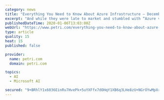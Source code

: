 ```yaml
---
category: news
title: "Everything You Need to Know About Azure Infrastructure – December 2019 Edition"
excerpt: "And while they were late to market and stumbled with “Azure v1”, they evolved and focused on the rights things: hybrid, customer feedback, and developing for future trends such as containers, AI/machine learning, and IoT. Ask yourself this: would an organization such as the US military have a lot of devices to manage, a need for off-site ..."
publishedDateTime: 2020-01-06T13:03:00Z
webUrl: "https://www.petri.com/everything-you-need-to-know-about-azure-infrastructure-december-2019-edition"
type: article
quality: 15
heat: 15
published: false

provider:
  name: petri.com
  domain: petri.com

topics:
  - AI
  - Microsoft AI

secured: "9+BRhlY1x6036EinRu7HvePk+5uYXFfx7dOHqY1XB6q3LHe8zU+NGrOYwMpXrU+rrJHaaL3pMufkNezQkZMoN8kM5SUZOilPWpqAEcFhBBDgWJ2ryPsRxsmH14K2SpN46EmgdnLymG8YMV+Mf0F46u+WqaFSqz4AgJ4Ngowkqhqz2bBpc518mf1tk1brQTkFpJS9OTsjIKRzRS+ar9l7UnpFmD8rnK6++kzo5EJA+0zY1+BIIddZ/1U0X3UK9dmIp73Q6aEMQPeO3L8Wt49FzOM3pnsbwAES/1AfJROtIORhTb9v53P5oaQzwjpkHBCpVF8qKEy3PqE0/DbrT+JzX84qPhl22d4ITksvmdxrxKvYFC6MaYLwaqSePIJajZSxj9WyRO6tCz1h1h+hvz7HOgICcfBik9OjYlA+v/ZHd0vssojZFMI5Yg+B+Y/vyCqP7hkorLzAZC0+k9NC9i8DWG7qnxYxJaZgmpLKUP6/3qk=;PQbhknhyp46l61pIukDnKA=="
---
```


